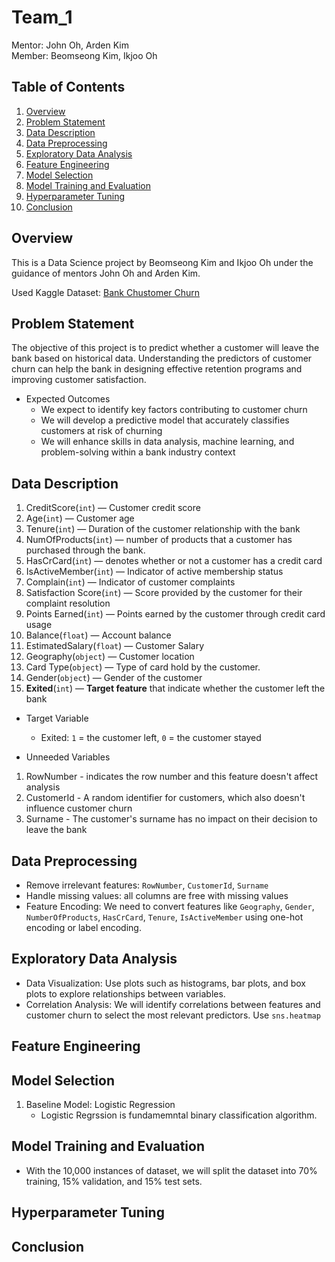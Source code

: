 # Team_1

Mentor: John Oh, Arden Kim  
Member: Beomseong Kim, Ikjoo Oh

## Table of Contents
1. [Overview](#overview)
2. [Problem Statement](#Problem-Statement)
3. [Data Description](#Data-Description)
4. [Data Preprocessing](#Data-Preprocessing)
5. [Exploratory Data Analysis](#Exploratory-Data-Analysis)
6. [Feature Engineering](#Feature-Engineering)
7. [Model Selection](#Model-Selection)   
8. [Model Training and Evaluation](#Model-Training-and-Evaluation)
9. [Hyperparameter Tuning](#Hyperparameter-Tuning)
10. [Conclusion](#Conclusion)

## Overview

This is a Data Science project by Beomseong Kim and Ikjoo Oh under the guidance of mentors John Oh and Arden Kim. 

Used Kaggle Dataset: [Bank Chustomer Churn](https://www.kaggle.com/datasets/radheshyamkollipara/bank-customer-churn/data)

## Problem Statement
The objective of this project is to predict whether a customer will leave the bank based on historical data. Understanding the predictors of customer churn can help the bank in designing effective retention programs and improving customer satisfaction.

- Expected Outcomes
  - We expect to identify key factors contributing to customer churn
  - We will develop a predictive model that accurately classifies customers at risk of churning
  - We will enhance skills in data analysis, machine learning, and problem-solving within a bank industry context

## Data Description
1. CreditScore(`int`) — Customer credit score
2. Age(`int`) — Customer age
3. Tenure(`int`) — Duration of the customer relationship with the bank
4. NumOfProducts(`int`) — number of products that a customer has purchased through the bank.
5. HasCrCard(`int`) — denotes whether or not a customer has a credit card
6. IsActiveMember(`int`) — Indicator of active membership status
7. Complain(`int`) — Indicator of customer complaints
8. Satisfaction Score(`int`) — Score provided by the customer for their complaint resolution
9. Points Earned(`int`) — Points earned by the customer through credit card usage
10. Balance(`float`) — Account balance
11. EstimatedSalary(`float`) — Customer Salary
12. Geography(`object`) — Customer location
13. Card Type(`object`) — Type of card hold by the customer.
14. Gender(`object`) — Gender of the customer
15. **Exited**(`int`) — **Target feature** that indicate whether the customer left the bank

- Target Variable
  - Exited: `1` = the customer left, `0` = the customer stayed

- Unneeded Variables
1. RowNumber - indicates the row number and this feature doesn't affect analysis
2. CustomerId - A random identifier for customers, which also doesn't influence customer churn
3. Surname - The customer's surname has no impact on their decision to leave the bank

## Data Preprocessing
- Remove irrelevant features: `RowNumber`, `CustomerId`, `Surname`
- Handle missing values: all columns are free with missing values
- Feature Encoding: We need to convert features like `Geography`, `Gender`, `NumberOfProducts`, `HasCrCard`, `Tenure`, `IsActiveMember` using one-hot encoding or label encoding.

## Exploratory Data Analysis
- Data Visualization: Use plots such as histograms, bar plots, and box plots to explore relationships between variables. 
- Correlation Analysis: We will identify correlations between features and customer churn to select the most relevant predictors. Use `sns.heatmap`

## Feature Engineering

## Model Selection
1. Baseline Model: Logistic Regression
    - Logistic Regrssion is fundamemntal binary classification algorithm.

## Model Training and Evaluation
- With the 10,000 instances of dataset, we will split the dataset into 70% training, 15% validation, and 15% test sets. 

## Hyperparameter Tuning

## Conclusion


